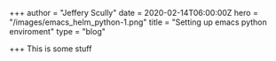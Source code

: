 +++
author = "Jeffery Scully"
date = 2020-02-14T06:00:00Z
hero = "/images/emacs_helm_python-1.png"
title = "Setting up emacs python enviroment"
type = "blog"

+++
This is some stuff
